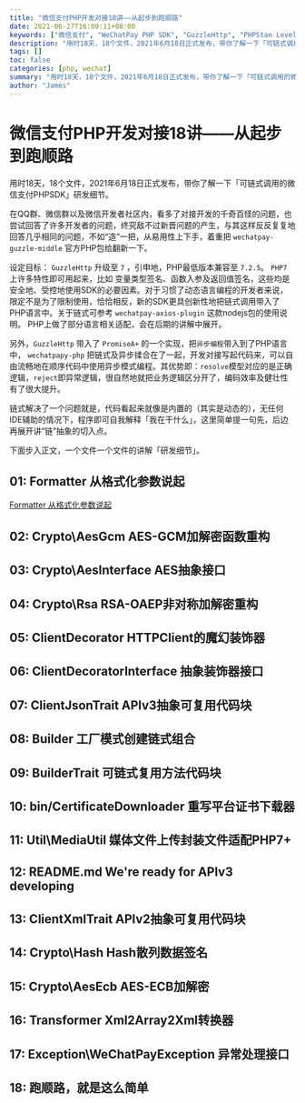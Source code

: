 ```yaml
---
title: "微信支付PHP开发对接18讲——从起步到跑顺路"
date: 2021-06-27T16:00:11+08:00
keywords: ["微信支付", "WeChatPay PHP SDK", "GuzzleHttp", "PHPStan Level8"]
description: "用时18天，18个文件，2021年6月18日正式发布，带你了解一下「可链式调用的微信支付PHPSDK」研发细节。"
tags: []
toc: false
categories: [php, wechat]
summary: "用时18天，18个文件，2021年6月18日正式发布，带你了解一下「可链式调用的微信支付PHPSDK」研发细节。"
author: "James"
---
```


# 微信支付PHP开发对接18讲——从起步到跑顺路

用时18天，18个文件，2021年6月18日正式发布，带你了解一下「可链式调用的微信支付PHPSDK」研发细节。

在QQ群、微信群以及微信开发者社区内，看多了对接开发的千奇百怪的问题，也尝试回答了许多开发者的问题，终究敌不过新晋问题的产生，与其这样反反复复地回答几乎相同的问题，不如“造”一把，从易用性上下手，着重把 `wechatpay-guzzle-middle` 官方PHP包给翻新一下。

设定目标： `GuzzleHttp` 升级至 `7` ，引申地，PHP最低版本兼容至 `7.2.5`。 `PHP7` 上许多特性即可用起来，比如 变量类型签名、函数入参及返回值签名，这些均是安全地、受控地使用SDK的必要因素。对于习惯了动态语言编程的开发者来说，限定不是为了限制使用，恰恰相反，新的SDK更具创新性地把链式调用带入了PHP语言中。关于链式可参考 `wechatpay-axios-plugin` 这款nodejs包的使用说明。 PHP上做了部分语言相关适配，会在后期的讲解中展开。

另外，`GuzzleHttp` 带入了 `PromiseA+` 的一个实现，把`异步编程`带入到了PHP语言中， `wechatpapy-php` 把链式及异步揉合在了一起，开发对接写起代码来，可以自由流畅地在顺序代码中使用异步模式编程。其优势即：`resolve`模型对应的是正确逻辑，`reject`即异常逻辑，很自然地就把业务逻辑区分开了，编码效率及健壮性有了很大提升。

链式解决了一个问题就是，代码看起来就像是内置的（其实是动态的），无任何IDE辅助的情况下，程序即可自我解释「我在干什么」，这里简单提一句先，后边再展开讲“链”抽象的切入点。

下面步入正文，一个文件一个文件的讲解「研发细节」。

## 01: Formatter 从格式化参数说起

[Formatter 从格式化参数说起](/post/18-points-of-the-wechatpay-php-openspi-sdk-section01/)

## 02: Crypto\AesGcm AES-GCM加解密函数重构

## 03: Crypto\AesInterface AES抽象接口

## 04: Crypto\Rsa RSA-OAEP非对称加解密重构

## 05: ClientDecorator HTTPClient的魔幻装饰器

## 06: ClientDecoratorInterface 抽象装饰器接口

## 07: ClientJsonTrait APIv3抽象可复用代码块

## 08: Builder 工厂模式创建链式组合

## 09: BuilderTrait 可链式复用方法代码块

## 10: bin/CertificateDownloader 重写平台证书下载器

## 11: Util\MediaUtil 媒体文件上传封装文件适配PHP7+

## 12: README.md We're ready for APIv3 developing

## 13: ClientXmlTrait APIv2抽象可复用代码块

## 14: Crypto\Hash Hash散列数据签名

## 15: Crypto\AesEcb AES-ECB加解密

## 16: Transformer Xml2Array2Xml转换器

## 17: Exception\WeChatPayException 异常处理接口

## 18: 跑顺路，就是这么简单
